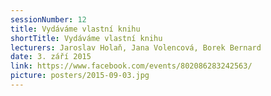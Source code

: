 ```yaml
---
sessionNumber: 12
title: Vydáváme vlastní knihu
shortTitle: Vydáváme vlastní knihu
lecturers: Jaroslav Holaň, Jana Volencová, Borek Bernard
date: 3. září 2015
link: https://www.facebook.com/events/802086283242563/
picture: posters/2015-09-03.jpg
---
```

